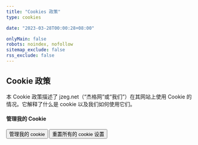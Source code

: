 ```yaml
---
title: "Cookies 政策"
type: cookies

date: "2023-03-28T00:00:28+08:00"

onlyMain: false
robots: noindex, nofollow
sitemap_exclude: false
rss_exclude: false
---
```


<div class="bg-body text-dark-emphasis py-5">
    <section>
        <div class="container">
            <h1>Cookie 政策</h1>
        </div>
    </section>
    <section></section>
    <section>
        <div class="container">
            <div class="row">
                <div class="col-md-7">
                    <p>本 Cookie 政策描述了 jzeg.net（“杰格网”或“我们”）在其网站上使用 Cookie 的情况。它解释了什么是 cookie 以及我们如何使用它们。</p>
                </div>
                <div class="col-md-4 offset-1">
                    <h4>管理我的 Cookie</h4>
                    <div class="d-flex flex-column row-gap-2">
                        <button class="btn btn-outline-secondary" type="button" onclick="CookieConsent.showPreferences();">管理我的 cookie</button>
                        <button class="btn btn-outline-secondary" type="button" onclick="CookieConsent.reset(true);">重置所有的 cookie 设置</button>
                    </div>
                </div>
            </div>
        </div>
    </section>
</div>
